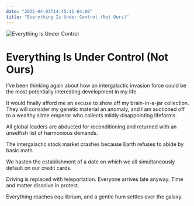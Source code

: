```yaml
---
date: "2025-04-03T14:45:41-04:00"
title: "Everything Is Under Control (Not Ours)"
---
```


![Everything Is Under Control](/images/everythingisundercontrol.jpg)
# Everything Is Under Control (Not Ours)

I’ve been thinking again
about how an intergalactic invasion force
could be the most potentially interesting
development in my life.

It would finally afford me an excuse
to show off my brain-in-a-jar collection.
They will consider my genetic material
an anomaly, and I am auctioned off
to a wealthy slime emperor
who collects mildly disappointing lifeforms.

All global leaders are abducted for reconditioning
and returned 
with an unselfish list of harmonious demands.

The intergalactic stock market crashes
because Earth refuses to abide by basic math.

We hasten the establishment of a date
on which we all simultaneously
default on our credit cards.

Driving is replaced with teleportation.
Everyone arrives late anyway.
Time and matter dissolve in protest.

Everything reaches equilibrium,
and a gentle hum settles over the galaxy.
